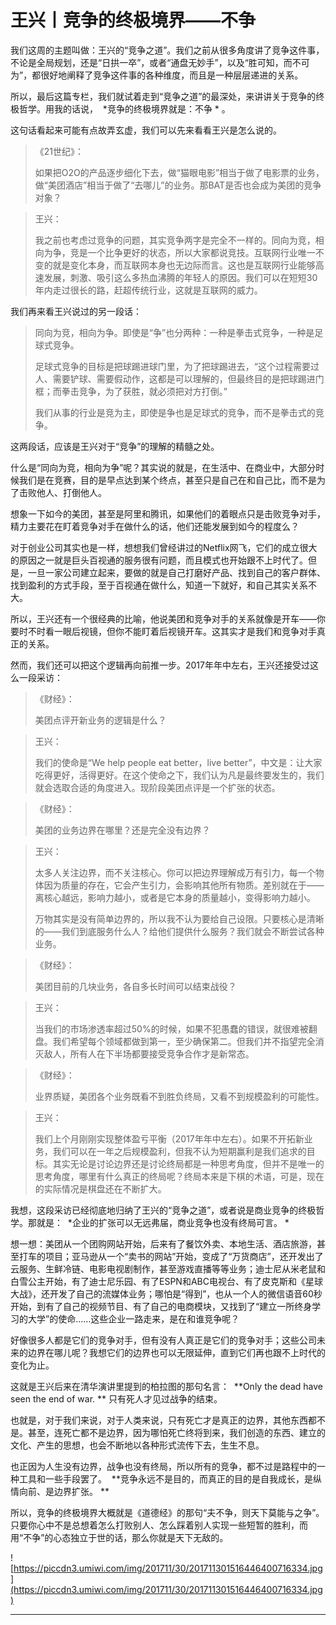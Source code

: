 # 王兴丨竞争的终极境界——不争

我们这周的主题叫做：王兴的“竞争之道”。我们之前从很多角度讲了竞争这件事，不论是全局规划，还是“日拱一卒”，或者“通盘无妙手”，以及“胜可知，而不可为”，都很好地阐释了竞争这件事的各种维度，而且是一种层层递进的关系。

所以，最后这篇专栏，我们就试着走到“竞争之道”的最深处，来讲讲关于竞争的终极哲学。用我的话说，  *竞争的终极境界就是：不争 * 。

这句话看起来可能有点故弄玄虚，我们可以先来看看王兴是怎么说的。

> 《21世纪》：
> 
> 如果把O2O的产品逐步细化下去，做“猫眼电影”相当于做了电影票的业务，做“美团酒店”相当于做了“去哪儿”的业务。那BAT是否也会成为美团的竞争对象？

> 王兴：
> 
> 我之前也考虑过竞争的问题，其实竞争两字是完全不一样的。同向为竞，相向为争，竞是一个比争更好的状态，所以大家都说竞技。互联网行业唯一不变的就是变化本身，而互联网本身也无边际而言。这也是互联网行业能够高速发展，刺激、吸引这么多热血沸腾的年轻人的原因。我们可以在短短30年内走过很长的路，赶超传统行业，这就是互联网的威力。

我们再来看王兴说过的另一段话：

> 同向为竞，相向为争。即使是“争”也分两种：一种是拳击式竞争，一种是足球式竞争。
> 
> 
> 
> 足球式竞争的目标是把球踢进球门里，为了把球踢进去，“这个过程需要过人、需要铲球、需要假动作，这都是可以理解的，但最终目的是把球踢进门框；而拳击竞争，为了获胜，就必须把对方打倒。”
> 
> 
> 
> 我们从事的行业是竞为主，即使是争也是足球式的竞争，而不是拳击式的竞争。

这两段话，应该是王兴对于“竞争”的理解的精髓之处。

什么是“同向为竞，相向为争”呢？其实说的就是，在生活中、在商业中，大部分时候我们是在竞赛，目的是早点达到某个终点，甚至只是自己在和自己比，而不是为了击败他人、打倒他人。

想象一下如今的美团，甚至是阿里和腾讯，如果他们的着眼点只是击败竞争对手，精力主要花在盯着竞争对手在做什么的话，他们还能发展到如今的程度么？

对于创业公司其实也是一样，想想我们曾经讲过的Netflix网飞，它们的成立很大的原因之一就是巨头百视通的服务很有问题，而且模式也开始跟不上时代了。但是，一旦一家公司建立起来，要做的就是自己打磨好产品、找到自己的客户群体、找到盈利的方式手段，至于百视通在做什么，知道一下就好，和自己其实关系不大。

所以，王兴还有一个很经典的比喻，他说美团和竞争对手的关系就像是开车——你要时不时看一眼后视镜，但你不能盯着后视镜开车。这其实才是我们和竞争对手真正的关系。

然而，我们还可以把这个逻辑再向前推一步。2017年年中左右，王兴还接受过这么一段采访：

> 《财经》：
> 
> 美团点评开新业务的逻辑是什么？

> 王兴：
> 
> 我们的使命是“We help people eat better，live better”，中文是：让大家吃得更好，活得更好。在这个使命之下，我们认为凡是最终要发生的，我们就会选取合适的角度进入。现阶段美团点评是一个扩张的状态。 

> 《财经》：
> 
> 美团的业务边界在哪里？还是完全没有边界？

> 王兴：
> 
> 太多人关注边界，而不关注核心。你可以把边界理解成万有引力，每一个物体因为质量的存在，它会产生引力，会影响其他所有物质。差别就在于——离核心越远，影响力越小，或者是它本身的质量越小，变得影响力越小。 
> 
> 万物其实是没有简单边界的，所以我不认为要给自己设限。只要核心是清晰的——我们到底服务什么人？给他们提供什么服务？我们就会不断尝试各种业务。

> 《财经》：
> 
> 美团目前的几块业务，各自多长时间可以结束战役？

> 王兴：
> 
> 当我们的市场渗透率超过50%的时候，如果不犯愚蠢的错误，就很难被翻盘。我们希望每个领域都做到第一，至少确保第二。但我们并不指望完全消灭敌人，所有人在下半场都要接受竞争合作才是新常态。

> 《财经》：
> 
> 业界质疑，美团各个业务既看不到胜负终局，又看不到规模盈利的可能性。

> 王兴：
> 
> 我们上个月刚刚实现整体盈亏平衡（2017年年中左右）。如果不开拓新业务，我们可以在一年之后规模盈利，但我不认为短期赢利是我们追求的目标。其实无论是讨论边界还是讨论终局都是一种思考角度，但并不是唯一的思考角度，哪里有什么真正的终局呢？终局本来是下棋的术语，可是，现在的实际情况是棋盘还在不断扩大。 

我想，这段采访已经彻底地归纳了王兴的“竞争之道”，或者说是商业竞争的终极哲学。那就是：  *企业的扩张可以无远弗届，商业竞争也没有终局可言。 *

想一想：美团从一个团购网站开始，后来有了餐饮外卖、本地生活、酒店旅游，甚至打车的项目；亚马逊从一个“卖书的网站”开始，变成了“万货商店”，还开发出了云服务、生鲜冷链、电影电视剧制作，甚至游戏直播等等业务；迪士尼从米老鼠和白雪公主开始，有了迪士尼乐园、有了ESPN和ABC电视台、有了皮克斯和《星球大战》，还开发了自己的流媒体业务；哪怕是“得到”，也从一个人的微信语音60秒开始，到有了自己的视频节目、有了自己的电商模块，又找到了“建立一所终身学习的大学”的使命……这些企业一路走来，是在和谁竞争呢？

好像很多人都是它们的竞争对手，但有没有人真正是它们的竞争对手；这些公司未来的边界在哪儿呢？我想它们的边界也可以无限延伸，直到它们再也跟不上时代的变化为止。

这就是王兴后来在清华演讲里提到的柏拉图的那句名言：  **Only the dead have seen the end of war. ** 只有死人才见过战争的结束。

也就是，对于我们来说，对于人类来说，只有死亡才是真正的边界，其他东西都不是。甚至，连死亡都不是边界，因为哪怕死亡终将到来，我们创造的东西、建立的文化、产生的思想，也会不断地以各种形式流传下去，生生不息。

也正因为人生没有边界，战争也没有终局，所以所有的竞争，都不过是路程中的一种工具和一些手段罢了。  **竞争永远不是目的，而真正的目的是自我成长，是纵情向前、是边界扩张。 **

所以，竞争的终极境界大概就是《道德经》的那句“夫不争，则天下莫能与之争”。只要你心中不是总想着怎么打败别人、怎么踩着别人实现一些短暂的胜利，而用“不争”的心态独立于世的话，那么你就是天下无敌的。

![https://piccdn3.umiwi.com/img/201711/30/201711301516446400716334.jpg](https://piccdn3.umiwi.com/img/201711/30/201711301516446400716334.jpg)

---
